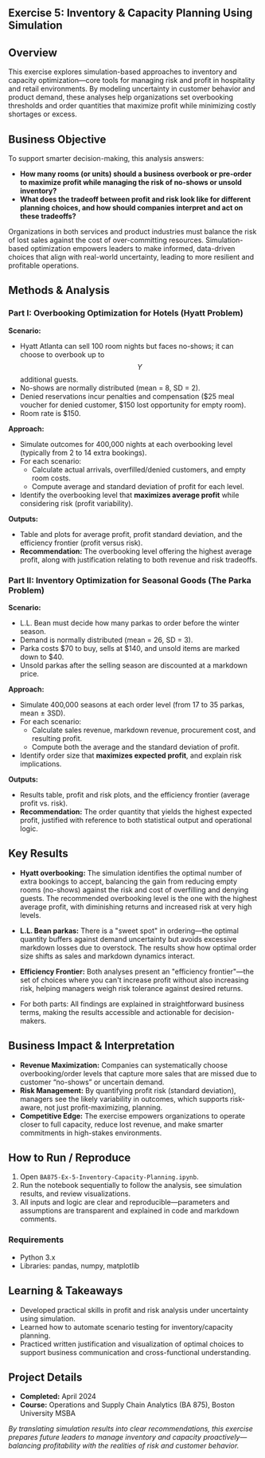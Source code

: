 ## Exercise 5: Inventory & Capacity Planning Using Simulation

## Overview

This exercise explores simulation-based approaches to inventory and capacity optimization—core tools for managing risk and profit in hospitality and retail environments. By modeling uncertainty in customer behavior and product demand, these analyses help organizations set overbooking thresholds and order quantities that maximize profit while minimizing costly shortages or excess.

## Business Objective

To support smarter decision-making, this analysis answers:
- **How many rooms (or units) should a business overbook or pre-order to maximize profit while managing the risk of no-shows or unsold inventory?**
- **What does the tradeoff between profit and risk look like for different planning choices, and how should companies interpret and act on these tradeoffs?**

Organizations in both services and product industries must balance the risk of lost sales against the cost of over-committing resources. Simulation-based optimization empowers leaders to make informed, data-driven choices that align with real-world uncertainty, leading to more resilient and profitable operations.

## Methods & Analysis

### Part I: Overbooking Optimization for Hotels (Hyatt Problem)

**Scenario:**  
- Hyatt Atlanta can sell 100 room nights but faces no-shows; it can choose to overbook up to $$ Y $$ additional guests.
- No-shows are normally distributed (mean = 8, SD = 2).  
- Denied reservations incur penalties and compensation ($25 meal voucher for denied customer, $150 lost opportunity for empty room).
- Room rate is $150.

**Approach:**
- Simulate outcomes for 400,000 nights at each overbooking level (typically from 2 to 14 extra bookings).
- For each scenario:  
  - Calculate actual arrivals, overfilled/denied customers, and empty room costs.
  - Compute average and standard deviation of profit for each level.
- Identify the overbooking level that **maximizes average profit** while considering risk (profit variability).

**Outputs:**
- Table and plots for average profit, profit standard deviation, and the efficiency frontier (profit versus risk).
- **Recommendation:** The overbooking level offering the highest average profit, along with justification relating to both revenue and risk tradeoffs.

### Part II: Inventory Optimization for Seasonal Goods (The Parka Problem)

**Scenario:**  
- L.L. Bean must decide how many parkas to order before the winter season.
- Demand is normally distributed (mean = 26, SD = 3).
- Parka costs $70 to buy, sells at $140, and unsold items are marked down to $40.
- Unsold parkas after the selling season are discounted at a markdown price.

**Approach:**
- Simulate 400,000 seasons at each order level (from 17 to 35 parkas, mean ± 3SD).
- For each scenario:  
  - Calculate sales revenue, markdown revenue, procurement cost, and resulting profit.
  - Compute both the average and the standard deviation of profit.
- Identify order size that **maximizes expected profit**, and explain risk implications.

**Outputs:**
- Results table, profit and risk plots, and the efficiency frontier (average profit vs. risk).
- **Recommendation:** The order quantity that yields the highest expected profit, justified with reference to both statistical output and operational logic.

## Key Results

- **Hyatt overbooking:** The simulation identifies the optimal number of extra bookings to accept, balancing the gain from reducing empty rooms (no-shows) against the risk and cost of overfilling and denying guests. The recommended overbooking level is the one with the highest average profit, with diminishing returns and increased risk at very high levels.
- **L.L. Bean parkas:** There is a "sweet spot" in ordering—the optimal quantity buffers against demand uncertainty but avoids excessive markdown losses due to overstock. The results show how optimal order size shifts as sales and markdown dynamics interact.

- **Efficiency Frontier:** Both analyses present an "efficiency frontier"—the set of choices where you can't increase profit without also increasing risk, helping managers weigh risk tolerance against desired returns.

- For both parts: All findings are explained in straightforward business terms, making the results accessible and actionable for decision-makers.

## Business Impact & Interpretation

- **Revenue Maximization:** Companies can systematically choose overbooking/order levels that capture more sales that are missed due to customer “no-shows” or uncertain demand.
- **Risk Management:** By quantifying profit risk (standard deviation), managers see the likely variability in outcomes, which supports risk-aware, not just profit-maximizing, planning.
- **Competitive Edge:** The exercise empowers organizations to operate closer to full capacity, reduce lost revenue, and make smarter commitments in high-stakes environments.

## How to Run / Reproduce

1. Open `BA875-Ex-5-Inventory-Capacity-Planning.ipynb`.
2. Run the notebook sequentially to follow the analysis, see simulation results, and review visualizations.
3. All inputs and logic are clear and reproducible—parameters and assumptions are transparent and explained in code and markdown comments.

### Requirements

- Python 3.x  
- Libraries: pandas, numpy, matplotlib

## Learning & Takeaways

- Developed practical skills in profit and risk analysis under uncertainty using simulation.
- Learned how to automate scenario testing for inventory/capacity planning.
- Practiced written justification and visualization of optimal choices to support business communication and cross-functional understanding.

## Project Details

- **Completed:** April 2024  
- **Course:** Operations and Supply Chain Analytics (BA 875), Boston University MSBA

*By translating simulation results into clear recommendations, this exercise prepares future leaders to manage inventory and capacity proactively—balancing profitability with the realities of risk and customer behavior.*
